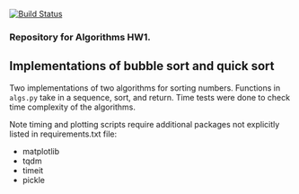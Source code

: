 [![Build Status](https://travis-ci.org/ghartoularos/hw1.svg?branch=master)](https://travis-ci.org/ghartoularos/hw1)

### Repository for Algorithms HW1.

## Implementations of bubble sort and quick sort
Two implementations of two algorithms for sorting numbers. Functions in `algs.py` take in a sequence, sort,
and return. Time tests were done to check time complexity of the algorithms.

Note timing and plotting scripts require additional packages not explicitly listed in requirements.txt file:
* matplotlib
* tqdm
* timeit
* pickle
